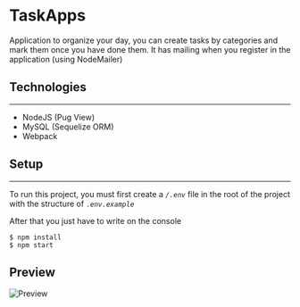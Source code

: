 # TaskApps

Application to organize your day, you can create tasks by categories and mark them once you have done them. It has mailing when you register in the application (using NodeMailer)

## Technologies

---

- NodeJS (Pug View)
- MySQL (Sequelize ORM)
- Webpack

## Setup

---

To run this project, you must first create a _`/.env`_ file in the root of the project with the structure of _`.env.example`_

After that you just have to write on the console

    $ npm install
    $ npm start

## Preview

![Preview](https://i.postimg.cc/QCZ1NKfj/4-1.png)
